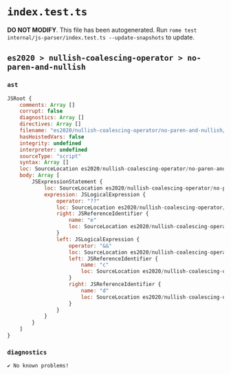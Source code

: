 # `index.test.ts`

**DO NOT MODIFY**. This file has been autogenerated. Run `rome test internal/js-parser/index.test.ts --update-snapshots` to update.

## `es2020 > nullish-coalescing-operator > no-paren-and-nullish`

### `ast`

```javascript
JSRoot {
	comments: Array []
	corrupt: false
	diagnostics: Array []
	directives: Array []
	filename: "es2020/nullish-coalescing-operator/no-paren-and-nullish/input.js"
	hasHoistedVars: false
	integrity: undefined
	interpreter: undefined
	sourceType: "script"
	syntax: Array []
	loc: SourceLocation es2020/nullish-coalescing-operator/no-paren-and-nullish/input.js 1:0-2:0
	body: Array [
		JSExpressionStatement {
			loc: SourceLocation es2020/nullish-coalescing-operator/no-paren-and-nullish/input.js 1:0-1:12
			expression: JSLogicalExpression {
				operator: "??"
				loc: SourceLocation es2020/nullish-coalescing-operator/no-paren-and-nullish/input.js 1:0-1:11
				right: JSReferenceIdentifier {
					name: "e"
					loc: SourceLocation es2020/nullish-coalescing-operator/no-paren-and-nullish/input.js 1:10-1:11 (e)
				}
				left: JSLogicalExpression {
					operator: "&&"
					loc: SourceLocation es2020/nullish-coalescing-operator/no-paren-and-nullish/input.js 1:0-1:6
					left: JSReferenceIdentifier {
						name: "c"
						loc: SourceLocation es2020/nullish-coalescing-operator/no-paren-and-nullish/input.js 1:0-1:1 (c)
					}
					right: JSReferenceIdentifier {
						name: "d"
						loc: SourceLocation es2020/nullish-coalescing-operator/no-paren-and-nullish/input.js 1:5-1:6 (d)
					}
				}
			}
		}
	]
}
```

### `diagnostics`

```
✔ No known problems!

```
